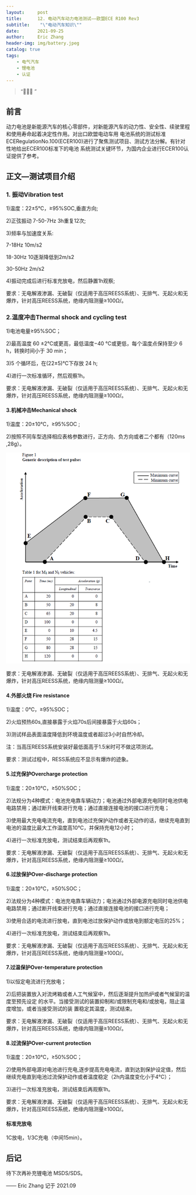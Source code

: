 ```yaml
---
layout:     post
title:      12. 电动汽车动力电池测试——欧盟ECE R100 Rev3
subtitle:    "\"电动汽车知识\""
date:       2021-09-25
author:     Eric Zhang
header-img: img/battery.jpeg
catalog: true
tags:
    - 电气汽车
    - 锂电池
    - 认证
---
```


> “🙉🙉🙉 ”


## 前言

动力电池是新能源汽车的核心零部件，对新能源汽车的动力性、安全性、续驶里程和使用寿命起着决定性作用。对出口欧盟电动车用
电池系统的测试标准ECERegulationNo.100(ECER100)进行了聚焦测试项目、测试方法分解。有针对性地给出ECER100标准下的电池
系统测试关键环节，为国内企业进行ECER100认证提供了参考。


## 正文—测试项目介绍
### 1. 振动Vibration test
1)温度：22±5℃，≥95%SOC,垂直方向;

2)正弦振动 7-50-7Hz 3h重复12次;

3)频率与加速度关系:

7-18Hz 10m/s2

18-30Hz 10逐渐降低到2m/s2

30-50Hz 2m/s2

4)振动完成后进行标准充放电，然后静置1h观察;

要求：无电解液渗漏、无破裂（仅适用于高压REESS系统）、无排气、无起火和无爆炸，针对高压REESS系统，绝缘内阻测量≥100Ω/。

### 2.温度冲击Thermal shock and cycling test
1)电池电量≥95%SOC；

2)最高温度 60 ±2℃或更高，最低温度−40 ℃或更低，每个温度点保持至少 6 h，转换时间小于 30 min；

3)5 个循环后，在(22±5)℃下存放 24 h;

4)进行一次标准循环，然后观察1h。

要求：无电解液渗漏、无破裂（仅适用于高压REESS系统）、无排气、无起火和无爆炸，针对高压REESS系统，绝缘内阻测量≥100Ω/。

#### 3.机械冲击Mechanical shock
1)温度：20±10℃，≥95%SOC ;

2)按照不同车型选择相应表格参数进行，正方向、负方向或者二个都有（120ms ,28g）。

![](/img/ECER100.png)

要求：无电解液渗漏、无破裂（仅适用于高压REESS系统）、无排气、无起火和无爆炸，针对高压REESS系统，绝缘内阻测量≥100Ω/。

#### 4.外部火烧 Fire resistance
1)温度：0℃，≥95%SOC；

2)火焰预热60s,直接暴露于火焰70s后间接暴露于火焰60s；

3)测试样品表面温度降低到环境温度或者超过3小时自然冷却。

注：当高压REESS系统安装好最低面高于1.5米时可不做这项测试。

要求：测试过程中，RESS系统应不显示有爆炸的迹象。

#### 5.过充保护Overcharge protection
1)温度：20±10℃，≥50%SOC；

2)法规分为4种模式：电池充电靠车辆动力；电池通过外部电源充电同时电池供电电路禁用；通过断开线束进行充电；通过直接连接电池的接口进行充电；

3)使用最大充电电流充电，直到电池过充保护动作或者无动作的话，继续充电直到电池的温度比最大工作温度高10℃，并保持充电12小时；

4)进行一次标准充放电，测试结束后再观察1h。

要求：无电解液渗漏、无破裂（仅适用于高压REESS系统）、无排气、无起火和无爆炸，针对高压REESS系统，绝缘内阻测量≥100Ω/。

#### 6.过放保护Over-discharge protection
1)温度：20±10℃，≥50%SOC；

2)法规分为4种模式：电池充电靠车辆动力；电池通过外部电源充电同时电池供电电路禁用；通过断开线束进行充电；通过直接连接电池的接口进行充电；

3)使用合适的电流进行放电，直到电池过放保护动作或放电到额定电压的25%；

4)进行一次标准充放电，测试结束后再观察1h。

要求：无电解液渗漏、无破裂（仅适用于高压REESS系统）、无排气、无起火和无爆炸，针对高压REESS系统，绝缘内阻测量≥100Ω/。

#### 7.过温保护Over-temperature protection
1)以恒定电流进行充放电；

2)后把装置放入对流烤箱或者人工气候室中，然后逐渐提升加热炉或者气候室的温度至预先设定
的水平。当接受测试的装置抑制和/或限制充电和/或放电，阻止温度增加，或者当接受测试的装
置稳定其温度，测试结束。

要求：无电解液渗漏、无破裂（仅适用于高压REESS系统）、无排气、无起火和无爆炸，针对高压REESS系统，绝缘内阻测量≥100Ω/。

#### 8.过流保护Over-current protection
1)温度：20±10℃，≥50%SOC；

2)使用外部电源对电池进行充电,逐步提高充电电流，直到达到保护设定值，然后继续充电直到电池过流保护动作或者温度稳定（2h内温度变化小于4℃）；

3)进行一次标准充放电，测试结束后再观察1h。

要求：无电解液渗漏、无破裂（仅适用于高压REESS系统）、无排气、无起火和无爆炸，针对高压REESS系统，绝缘内阻测量≥100Ω/。

#### 标准充放电
1C放电，1/3C充电（中间15min）。
## 后记

待下次再补充锂电池 MSDS/SDS。

—— Eric Zhang 记于 2021.09

